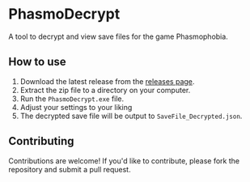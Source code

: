 # PhasmoDecrypt

A tool to decrypt and view save files for the game Phasmophobia.

## How to use

1. Download the latest release from the [releases page](https://github.com/clyus/PhasmoDecrypt/releases).
2. Extract the zip file to a directory on your computer.
3. Run the `PhasmoDecrypt.exe` file.
4. Adjust your settings to your liking
5. The decrypted save file will be output to `SaveFile_Decrypted.json`.

## Contributing

Contributions are welcome! If you'd like to contribute, please fork the repository and submit a pull request.
